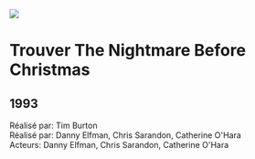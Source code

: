 ![](./thenightmare.png)

# Trouver The Nightmare Before Christmas #
## 1993 ##

Réalisé par: Tim  Burton <br/>
Réalisé par: Danny Elfman, Chris Sarandon, Catherine O'Hara <br/>
Acteurs: Danny Elfman, Chris Sarandon, Catherine O'Hara 
